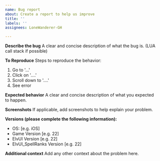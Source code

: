 ```yaml
---
name: Bug report
about: Create a report to help us improve
title: ''
labels: ''
assignees: LoneWanderer-GH

---
```


**Describe the bug**
A clear and concise description of what the bug is.
(LUA call stack if possible)

**To Reproduce**
Steps to reproduce the behavior:
1. Go to '...'
2. Click on '....'
3. Scroll down to '....'
4. See error

**Expected behavior**
A clear and concise description of what you expected to happen.

**Screenshots**
If applicable, add screenshots to help explain your problem.

**Versions (please complete the following information):**
 - OS: [e.g. iOS]
 - Game Version [e.g. 22]
 - ElvUI Version [e.g. 22]
 - ElvUI_SpellRanks Version [e.g. 22]

**Additional context**
Add any other context about the problem here.
